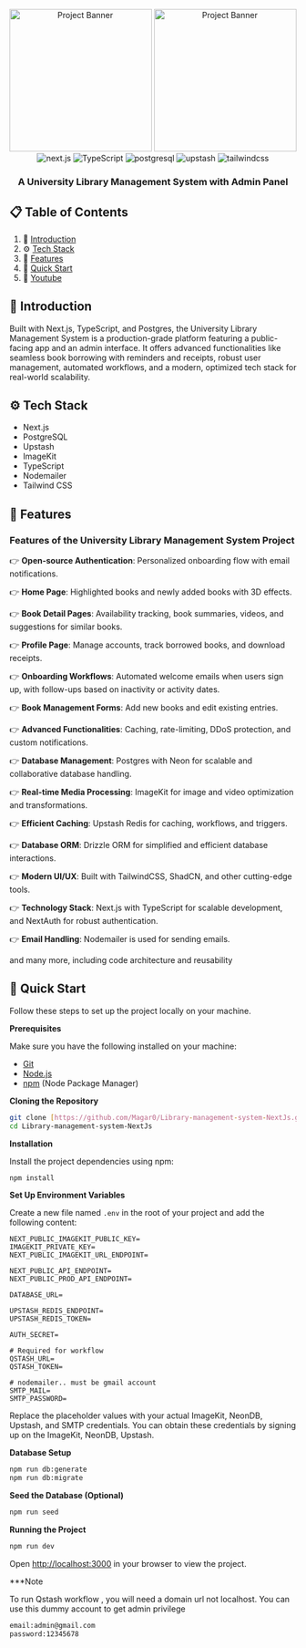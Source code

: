 <div align="center">
  <br />
      <img src="https://github.com/user-attachments/assets/bea83b26-b0d9-460e-adde-911dc952c3cc" height="250"  alt="Project Banner">
      <img src="https://github.com/user-attachments/assets/d15d6e9d-7488-41b3-a73e-4c090564fe52"  height="250" alt="Project Banner">

  <br />

  <div>
    <img src="https://github.com/user-attachments/assets/e3b50a9d-d7ff-4a60-9a9d-8a07e830d699" alt="next.js" />
    <img src="https://github.com/user-attachments/assets/0011cded-184d-4838-8e5a-3bf33217276a" alt="TypeScript" />
    <img src="https://github.com/user-attachments/assets/6dea38dc-3a5d-4471-9d4e-893616e898be" alt="postgresql" />
    <img src="https://github.com/user-attachments/assets/54215392-cead-4649-9c49-20825580ddb9" alt="upstash" />
    <img src="https://github.com/user-attachments/assets/15af0f48-ecbf-4ef0-811c-31f286bf7050" alt="tailwindcss" />
  </div>

  <h3 align="center">A University Library Management System with Admin Panel</h3>

</div>

## 📋 <a name="table">Table of Contents</a>

1. 🤖 [Introduction](#introduction)
2. ⚙️ [Tech Stack](#tech-stack)
3. 🔋 [Features](#features)
4. 🤸 [Quick Start](#quick-start)
5. 🎥 [Youtube](https://youtu.be/c5TzKkSxGw4)

## <a name="introduction">🤖 Introduction</a>

Built with Next.js, TypeScript, and Postgres, the University Library Management System is a production-grade platform featuring a public-facing app and an admin interface. It offers advanced functionalities like seamless book borrowing with reminders and receipts, robust user management, automated workflows, and a modern, optimized tech stack for real-world scalability.


## <a name="tech-stack">⚙️ Tech Stack</a>

- Next.js
- PostgreSQL
- Upstash
- ImageKit
- TypeScript
- Nodemailer
- Tailwind CSS

## <a name="features">🔋 Features</a>

### Features of the University Library Management System Project

👉 **Open-source Authentication**: Personalized onboarding flow with email notifications.  

👉 **Home Page**: Highlighted books and newly added books with 3D effects.  

<!--👉 **Library Page**: Advanced filtering, search, and pagination for book discovery.   -->

👉 **Book Detail Pages**: Availability tracking, book summaries, videos, and suggestions for similar books.  

👉 **Profile Page**: Manage accounts, track borrowed books, and download receipts.  

👉 **Onboarding Workflows**: Automated welcome emails when users sign up, with follow-ups based on inactivity or activity dates.  

<!--👉 **Borrow Book Reminder**: Customized email notifications sent before, on, and after the due date, reminding users to return books or avoid charges.-->

<!--👉 **Borrow Book Receipt**: Automatically generates a customized PDF receipt when a book is successfully borrowed.  -->

<!-- 👉 **Analytics Dashboard**: Statistics, new users, books, borrow requests, and more.  -->

<!-- 👉 **All Users Page**: View and manage users, including approving or revoking access.  -->

<!-- 👉 **Account Requests Page**: Admin approval for account requests, with email notifications for user verification.  -->

<!-- 👉 **All Books Page**: List and manage all library books with advanced search, pagination, and filters. -->

👉 **Book Management Forms**: Add new books and edit existing entries.  

<!-- 👉 **Book Details Page**: Detailed book information for administrators.  -->

<!-- 👉 **Borrow Records Page**: Complete borrow history with pagination and search.  -->

<!-- 👉 **Role Management**: Change user roles to manage access to admin portal. -->

👉 **Advanced Functionalities**: Caching, rate-limiting, DDoS protection, and custom notifications.  

👉 **Database Management**: Postgres with Neon for scalable and collaborative database handling.  

👉 **Real-time Media Processing**: ImageKit for image and video optimization and transformations. 

👉 **Efficient Caching**: Upstash Redis for caching, workflows, and triggers.  

👉 **Database ORM**: Drizzle ORM for simplified and efficient database interactions.  

👉 **Modern UI/UX**: Built with TailwindCSS, ShadCN, and other cutting-edge tools.  

👉 **Technology Stack**: Next.js with TypeScript for scalable development, and NextAuth for robust authentication.  

👉 **Email Handling**: Nodemailer is used for sending emails.  

and many more, including code architecture and reusability 

## <a name="quick-start">🤸 Quick Start</a>

Follow these steps to set up the project locally on your machine.

**Prerequisites**

Make sure you have the following installed on your machine:

- [Git](https://git-scm.com/)
- [Node.js](https://nodejs.org/en)
- [npm](https://www.npmjs.com/) (Node Package Manager)

**Cloning the Repository**

```bash
git clone [https://github.com/Magar0/Library-management-system-NextJs.git]
cd Library-management-system-NextJs
```

**Installation**

Install the project dependencies using npm:

```bash
npm install
```

**Set Up Environment Variables**

Create a new file named `.env` in the root of your project and add the following content:

```env
NEXT_PUBLIC_IMAGEKIT_PUBLIC_KEY=
IMAGEKIT_PRIVATE_KEY=
NEXT_PUBLIC_IMAGEKIT_URL_ENDPOINT=

NEXT_PUBLIC_API_ENDPOINT=
NEXT_PUBLIC_PROD_API_ENDPOINT=

DATABASE_URL=

UPSTASH_REDIS_ENDPOINT=
UPSTASH_REDIS_TOKEN=

AUTH_SECRET=

# Required for workflow
QSTASH_URL=
QSTASH_TOKEN=

# nodemailer.. must be gmail account
SMTP_MAIL=
SMTP_PASSWORD=
```

Replace the placeholder values with your actual ImageKit, NeonDB, Upstash, and SMTP credentials. You can obtain these credentials by signing up on the ImageKit, NeonDB, Upstash. 


**Database Setup**
```bash
npm run db:generate
npm run db:migrate
```

**Seed the Database (Optional)**
```bash
npm run seed
```

**Running the Project**

```bash
npm run dev
```

Open [http://localhost:3000](http://localhost:3000) in your browser to view the project.

***Note

To run Qstash workflow , you will need a domain url not localhost.
You can use this dummy account to get admin privilege

```bash
email:admin@gmail.com
password:12345678
```
